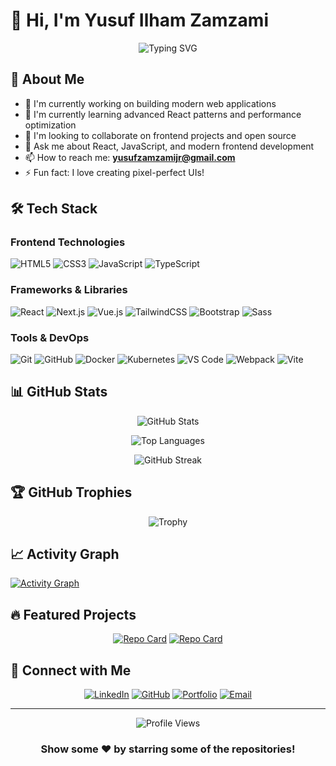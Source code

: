 # 👋 Hi, I'm Yusuf Ilham Zamzami

<div align="center">
  
  ![Typing SVG](https://readme-typing-svg.demolab.com?font=Fira+Code&size=22&duration=3000&pause=1000&color=00F7FF&center=true&vCenter=true&width=440&lines=Frontend+Developer;React+Enthusiast;Building+Beautiful+Interfaces)
  
</div>

## 🚀 About Me

- 🔭 I'm currently working on building modern web applications
- 🌱 I'm currently learning advanced React patterns and performance optimization
- 👯 I'm looking to collaborate on frontend projects and open source
- 💬 Ask me about React, JavaScript, and modern frontend development
- 📫 How to reach me: **yusufzamzamijr@gmail.com**
- ⚡ Fun fact: I love creating pixel-perfect UIs!

## 🛠️ Tech Stack

### Frontend Technologies
![HTML5](https://img.shields.io/badge/-HTML5-E34F26?style=flat-square&logo=html5&logoColor=white)
![CSS3](https://img.shields.io/badge/-CSS3-1572B6?style=flat-square&logo=css3&logoColor=white)
![JavaScript](https://img.shields.io/badge/-JavaScript-F7DF1E?style=flat-square&logo=javascript&logoColor=black)
![TypeScript](https://img.shields.io/badge/-TypeScript-3178C6?style=flat-square&logo=typescript&logoColor=white)

### Frameworks & Libraries
![React](https://img.shields.io/badge/-React-61DAFB?style=flat-square&logo=react&logoColor=black)
![Next.js](https://img.shields.io/badge/-Next.js-000000?style=flat-square&logo=next.js&logoColor=white)
![Vue.js](https://img.shields.io/badge/-Vue.js-4FC08D?style=flat-square&logo=vue.js&logoColor=white)
![TailwindCSS](https://img.shields.io/badge/-TailwindCSS-38B2AC?style=flat-square&logo=tailwind-css&logoColor=white)
![Bootstrap](https://img.shields.io/badge/-Bootstrap-7952B3?style=flat-square&logo=bootstrap&logoColor=white)
![Sass](https://img.shields.io/badge/-Sass-CC6699?style=flat-square&logo=sass&logoColor=white)

### Tools & DevOps
![Git](https://img.shields.io/badge/-Git-F05032?style=flat-square&logo=git&logoColor=white)
![GitHub](https://img.shields.io/badge/-GitHub-181717?style=flat-square&logo=github&logoColor=white)
![Docker](https://img.shields.io/badge/-Docker-2496ED?style=flat-square&logo=docker&logoColor=white)
![Kubernetes](https://img.shields.io/badge/-Kubernetes-326CE5?style=flat-square&logo=kubernetes&logoColor=white)
![VS Code](https://img.shields.io/badge/-VS%20Code-007ACC?style=flat-square&logo=visual-studio-code&logoColor=white)
![Webpack](https://img.shields.io/badge/-Webpack-8DD6F9?style=flat-square&logo=webpack&logoColor=black)
![Vite](https://img.shields.io/badge/-Vite-646CFF?style=flat-square&logo=vite&logoColor=white)

## 📊 GitHub Stats

<div align="center">
  
  ![GitHub Stats](https://github-readme-stats.vercel.app/api?username=Yusufzamzami&show_icons=true&theme=tokyonight&hide_border=true&count_private=true)
  
  ![Top Languages](https://github-readme-stats.vercel.app/api/top-langs/?username=Yusufzamzami&layout=compact&theme=tokyonight&hide_border=true)
  
  ![GitHub Streak](https://github-readme-streak-stats.herokuapp.com/?user=Yusufzamzami&theme=tokyonight&hide_border=true)

</div>

## 🏆 GitHub Trophies

<div align="center">
  
  ![Trophy](https://github-profile-trophy.vercel.app/?username=Yusufzamzami&theme=tokyonight&no-frame=true&row=1&column=7)
  
</div>

## 📈 Activity Graph

[![Activity Graph](https://github-readme-activity-graph.vercel.app/graph?username=Yusufzamzami&theme=tokyo-night&hide_border=true)](https://github.com/Yusufzamzami)

## 🔥 Featured Projects

<div align="center">

[![Repo Card](https://github-readme-stats.vercel.app/api/pin/?username=yusuf-ilham&repo=awesome-portfolio&theme=tokyonight&hide_border=true)](https://github.com/yusuf-ilham/awesome-portfolio)
[![Repo Card](https://github-readme-stats.vercel.app/api/pin/?username=yusuf-ilham&repo=react-dashboard&theme=tokyonight&hide_border=true)](https://github.com/yusuf-ilham/react-dashboard)

</div>

## 🤝 Connect with Me

<div align="center">
  
  [![LinkedIn](https://img.shields.io/badge/-LinkedIn-0077B5?style=for-the-badge&logo=linkedin&logoColor=white)](www.linkedin.com/in/yusufiihamzamzami)
  [![GitHub](https://img.shields.io/badge/-GitHub-181717?style=for-the-badge&logo=github&logoColor=white)](https://github.com/Yusufzamzami)
  [![Portfolio](https://img.shields.io/badge/-Portfolio-000000?style=for-the-badge&logo=react&logoColor=white)](https://yusuf-ilham.dev)
  [![Email](https://img.shields.io/badge/-Email-D14836?style=for-the-badge&logo=gmail&logoColor=white)](mailto:yusuf.ilham@example.com)
  
</div>

---

<div align="center">
  
  ![Profile Views](https://komarev.com/ghpvc/?username=yusuf-ilham&color=blueviolet&style=flat-square)
  
  ### Show some ❤️ by starring some of the repositories!
  
</div>

